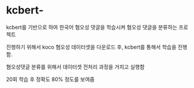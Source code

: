 # kcbert-
kcbert를 기반으로 하여 한국어 혐오성 댓글을 학습시켜 혐오성 댓글을 분류하는 프로젝트

진행하기 위해서 koco 혐오성 데이터셋을 다운로드 후, kcbert를 통해서 학습을 진행함.

혐오성댓글 분류를 위해서 데이터셋 전처리 과정을 거치고 실행함

20회 학습 후 정확도 80% 정도를 보여줌

